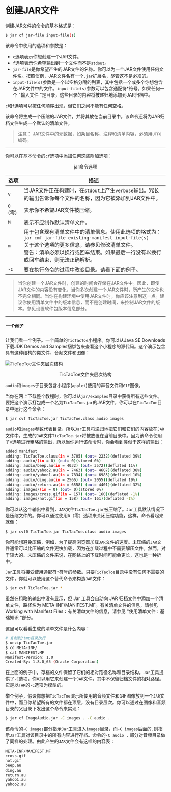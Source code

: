 # 创建JAR文件

创建JAR文件的命令的基本格式是：

```bash
$ jar cf jar-file input-file(s)
```

该命令中使用的选项和参数是：

- `c`选项表示你想创建一个JAR文件。
- `f`选项表示你希望输出到一个文件而不是`stdout`。
- `jar-file`是你希望产生的JAR文件的名称。你可以为一个JAR文件使用任何文件名。按照惯例，JAR文件名有一个`.jar`扩展名，尽管这不是必须的。
- `input-file(s)`参数是一个以空格分隔的列表，其中包括一个或多个你想包含在JAR文件中的文件。`input-file(s)`参数可以包含通配符*符号。如果任何一个 "输入文件 "是目录，这些目录的内容将被递归地添加到JAR归档中。

`c`和`f`选项可以按任何顺序出现，但它们之间不能有任何空格。

该命令将生成一个压缩的JAR文件，并将其放在当前目录中。该命令还将为JAR归档文件生成一个默认的清单文件。

> 注意：
> JAR文件中的元数据，如条目名称、注释和清单内容，必须用`UTF8`编码。



---



你可以在基本命令的`cf`选项中添加任何这些附加选项：

<center>jar命令选项</center>

| 选项     | 描述                                                         |
| -------- | ------------------------------------------------------------ |
| `v`      | 当JAR文件正在构建时，在`stdout`上产生`verbose`输出。冗长的输出告诉你每个文件的名称，因为它被添加到JAR文件中。 |
| `0` (零) | 表示你不希望JAR文件被压缩。                                  |
| `M`      | 表示不应制作默认清单文件。                                   |
| `m`      | 用于包含现有清单文件中的清单信息。使用此选项的格式为：<br />`jar cmf jar-file existing-manifest input-file(s)`<br />关于这个选项的更多信息，请参见修改清单文件。<br />警告：清单必须以换行或回车结束。如果最后一行没有以换行或回车结束，则无法正确解析。 |
| `-C`     | 要在执行命令的过程中改变目录。请看下面的例子。               |

> 当你创建一个JAR文件时，创建的时间会存储在JAR文件中。因此，即使JAR文件的内容没有变化，当你多次创建一个JAR文件时，所产生的文件也不完全相同。当你在构建环境中使用JAR文件时，你应该注意到这一点。建议你使用清单文件中的版本信息，而不是创建时间，来控制JAR文件的版本。参见设置软件包版本信息部分。



---



##### 一个例子

让我们看一个例子。一个简单的`TicTacToe`小程序。你可以从Java SE Downloads下载JDK Demos and Samples捆绑包来查看这个小程序的源代码。这个演示包含具有这种结构的类文件、音频文件和图像：

![TicTacToe文件夹层次结构](https://docs.oracle.com/javase/tutorial/figures/deployment/jar/ticTacToeJar.gif)

<center>TicTacToe文件夹层次结构</center>

`audio`和`images`子目录包含小程序(`applet`)使用的声音文件和`GIF`图像。

当你在网上下载整个教程时，你可以从`jar/examples`目录中获得所有这些文件。要把这个演示打包成一个名为`TicTacToe.jar`的JAR文件，你可以在`TicTacToe`目录中运行这个命令：

```bash
$ jar cvf TicTacToe.jar TicTacToe.class audio images
```

`audio`和`images`参数代表目录，所以`Jar`工具将递归地把它们和它们的内容放在`JAR`文件中。生成的`JAR`文件`TicTacToe.jar`将被放置在当前目录中。因为该命令使用了`v`选项进行粗略的输出，所以当你运行该命令时，你会看到类似于这样的输出：

```bash
added manifest
adding: TicTacToe.class(in = 3705) (out= 2232)(deflated 39%)
adding: audio/(in = 0) (out= 0)(stored 0%)
adding: audio/beep.au(in = 4032) (out= 3572)(deflated 11%)
adding: audio/yahoo2.au(in = 7463) (out= 4607)(deflated 38%)
adding: audio/yahoo1.au(in = 7834) (out= 6985)(deflated 10%)
adding: audio/ding.au(in = 2566) (out= 2055)(deflated 19%)
adding: audio/return.au(in = 6558) (out= 4401)(deflated 32%)
adding: images/(in = 0) (out= 0)(stored 0%)
adding: images/cross.gif(in = 157) (out= 160)(deflated -1%)
adding: images/not.gif(in = 158) (out= 161)(deflated -1%)
```

你可以从这个输出中看到，`JAR`文件`TicTacToe.jar`被压缩了。`Jar`工具默认情况下是压缩文件的。你可以通过使用`0`（零）选项来关闭压缩功能，这样，命令看起来就像：

```bash
$ jar cvf0 TicTacToe.jar TicTacToe.class audio images
```

你可能想避免压缩，例如，为了提高浏览器加载`JAR`文件的速度。未压缩的`JAR`文件通常可以比压缩的文件更快加载，因为在加载过程中不需要解压文件。然而，对于较大的、未压缩的文件来说，在网络上的下载时间可能会更长，这也是一种折中。

`Jar`工具将接受使用通配符`*`符号的参数。只要`TicTacToe`目录中没有任何不需要的文件，你就可以使用这个替代命令来构造`JAR`文件：

```bash
$ jar cvf TicTacToe.jar *
```

虽然在粗略的输出中没有显示，但 Jar 工具会自动向 JAR 归档文件中添加一个清单文件，路径名为 META-INF/MANIFEST.MF。有关清单文件的信息，请参见 Working with Manifest Files：有关清单文件的信息，请参见 "使用清单文件：基础知识 "部分。

这里可以看看生成的清单文件是什么内容：

```bash
# 复制到/tmp目录执行
$ unzip TicTacToe.jar
$ cd META-INF/
$ cat MANIFEST.MF
Manifest-Version: 1.0
Created-By: 1.8.0_65 (Oracle Corporation)

```

在上面的例子中，存档的文件保留了它们的相对路径名称和目录结构。`Jar`工具提供了`-C`选项，你可以用它来创建一个`JAR`文件，其中不保留归档文件的相对路径。它是以`TAR`的`-C`选项为模型的。

举个例子，假设你想把`TicTacToe`演示所使用的音频文件和GIF图像放到一个`JAR`文件中，而且你希望所有的文件都在顶层，没有目录层次。你可以通过在图像和音频目录的父目录下发出这个命令来实现：

```bash
$ jar cf ImageAudio.jar -C images . -C audio .
```

该命令的`-C images`部分指示`Jar`工具进入`images`目录，而`-C images`后面的`.`则指示`Jar`工具对该目录中的所有内容进行存档。命令的`-C audio .` 部分对音频目录做了同样的处理。由此产生的`JAR`文件会有这样的内容表：

```bash
META-INF/MANIFEST.MF
cross.gif
not.gif
beep.au
ding.au
return.au
yahoo1.au
yahoo2.au
```

